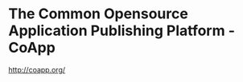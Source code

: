<!--
id: 594513646
link: http://kevinisom.info/post/594513646/the-common-opensource-application-publishing-platform
slug: the-common-opensource-application-publishing-platform
date: Thu May 13 2010 18:02:58 GMT+1200 (NZST)
raw: {"blog_name":"kevinisom","id":594513646,"post_url":"http://kevinisom.info/post/594513646/the-common-opensource-application-publishing-platform","slug":"the-common-opensource-application-publishing-platform","type":"link","date":"2010-05-13 06:02:58 GMT","timestamp":1273730578,"state":"published","format":"html","reblog_key":"MmocDtFF","tags":[],"short_url":"http://tmblr.co/Zw68YyZRuxk","highlighted":[],"feed_item":"http://coapp.org/","from_feed_id":"650234","note_count":0,"title":"The Common Opensource Application Publishing Platform - CoApp","url":"http://coapp.org/","description":""}
publish: 2010-05-013
tags: 
title: The Common Opensource Application Publishing Platform - CoApp
-->


The Common Opensource Application Publishing Platform - CoApp
=============================================================

<http://coapp.org/>

